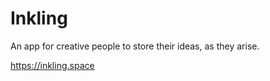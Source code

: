 # Inkling 

An app for creative people to store their ideas, as they arise.

https://inkling.space



